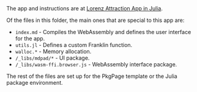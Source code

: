 
## 

The app and instructions are at [Lorenz Attraction App in Julia](http://tshort.github.io/Lorenz-WebAssembly-OrdinaryDiffEq.jl). 

Of the files in this folder, the main ones that are special to this app are:

* `index.md` - Compiles the WebAssembly and defines the user interface for the app.
* `utils.jl` - Defines a custom Franklin function.
* `walloc.*` - Memory allocation.
* `/_libs/mdpad/*` - UI package.
* `/_libs/wasm-ffi.browser.js` - WebAssembly interface package.

The rest of the files are set up for the PkgPage template or the Julia package environment.
